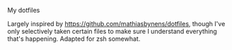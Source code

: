 My dotfiles

Largely inspired by https://github.com/mathiasbynens/dotfiles, though I've only selectively taken certain files to make sure I understand everything that's happening. Adapted for zsh somewhat.